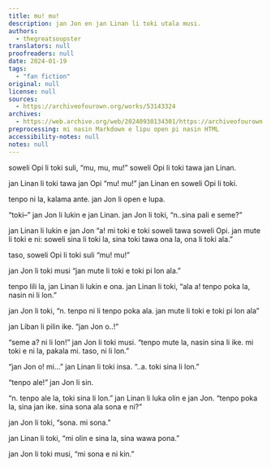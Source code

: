 ```yaml
---
title: mu! mu!
description: jan Jon en jan Linan li toki utala musi.
authors:
  - thegreatsoupster
translators: null
proofreaders: null
date: 2024-01-19
tags:
  - "fan fiction"
original: null
license: null
sources:
  - https://archiveofourown.org/works/53143324
archives:
  - https://web.archive.org/web/20240930134301/https://archiveofourown.org/works/53143324
preprocessing: mi nasin Markdown e lipu open pi nasin HTML
accessibility-notes: null
notes: null
---
```


soweli Opi li toki suli, “mu, mu, mu!” soweli Opi li toki tawa jan Linan.

jan Linan li toki tawa jan Opi “mu! mu!” jan Linan en soweli Opi li toki.

tenpo ni la, kalama ante. jan Jon li open e lupa.

“toki–” jan Jon li lukin e jan Linan. jan Jon li toki, “n..sina pali e seme?”

jan Linan li lukin e jan Jon “a! mi toki e toki soweli tawa soweli Opi. jan mute li toki e ni: soweli sina li toki la, sina toki tawa ona la, ona li toki ala.”

taso, soweli Opi li toki suli “mu! mu!”

jan Jon li toki musi “jan mute li toki e toki pi lon ala.”

tenpo lili la, jan Linan li lukin e ona. jan Linan li toki, “ala a! tenpo poka la, nasin ni li lon.”

jan Jon li toki, “n. tenpo ni li tenpo poka ala. jan mute li toki e toki pi lon ala”

jan Liban li pilin ike. “jan Jon o..!”

“seme a? ni li lon!” jan Jon li toki musi. “tenpo mute la, nasin sina li ike. mi toki e ni la, pakala mi. taso, ni li lon.”

“jan Jon o! mi…” jan Linan li toki insa. “..a. toki sina li lon.”

“tenpo ale!” jan Jon li sin.

“n. tenpo ale la, toki sina li lon.” jan Linan li luka olin e jan Jon. “tenpo poka la, sina jan ike. sina sona ala sona e ni?”

jan Jon li toki, “sona. mi sona.”

jan Linan li toki, “mi olin e sina la, sina wawa pona.”

jan Jon li toki musi, “mi sona e ni kin.”
